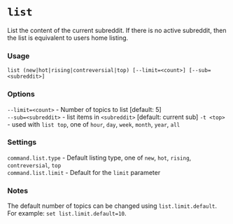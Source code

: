 # `list`

List the content of the current subreddit. If there is no active subreddit, then the list is equivalent to users home listing.

### Usage
`list (new|hot|rising|contreversial|top) [--limit=<count>] [--sub=<subreddit>]`

### Options
`--limit=<count>` - Number of topics to list [default: 5]<br/>
`--sub=<subreddit>` - list items in `<subreddit>` [default: current sub]
`-t <top>` - used with `list top`, one of `hour`, `day`, `week`, `month`, `year`, `all` 

### Settings
`command.list.type` - Default listing type, one of `new`, `hot`, `rising`, `contreversial`, `top`<br/>
`command.list.limit` - Default for the `limit` parameter

### Notes
The default number of topics can be changed using `list.limit.default`. For example: `set list.limit.default=10`.

